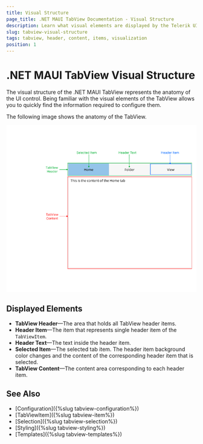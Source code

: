 ```yaml
---
title: Visual Structure
page_title: .NET MAUI TabView Documentation - Visual Structure
description: Learn what visual elements are displayed by the Telerik UI for .NET MAUI TabView, and see how these elements build the visual structure of the control.
slug: tabview-visual-structure
tags: tabview, header, content, items, visualization
position: 1
---
```


# .NET MAUI TabView Visual Structure

The visual structure of the .NET MAUI TabView represents the anatomy of the UI control. Being familiar with the visual elements of the TabView allows you to quickly find the information required to configure them.

The following image shows the anatomy of the TabView.

![.NET MAUI TabView Visual Structure](images/visual-structure.png "Visual elements of TabView control")

## Displayed Elements

- **TabView Header**&mdash;The area that holds all TabView header items.
- **Header Item**&mdash;The item that represents single header item of the `TabViewItem`.
- **Header Text**&mdash;The text inside the header item.
- **Selected Item**&mdash;The selected tab item. The header item background color changes and the content of the corresponding header item that is selected.
- **TabView Content**&mdash;The content area corresponding to each header item.

## See Also

- [Configuration]({%slug tabview-configuration%})
- [TabViewItem]({%slug tabview-item%})
- [Selection]({%slug tabview-selection%})
- [Styling]({%slug tabview-styling%})
- [Templates]({%slug tabview-templates%})
